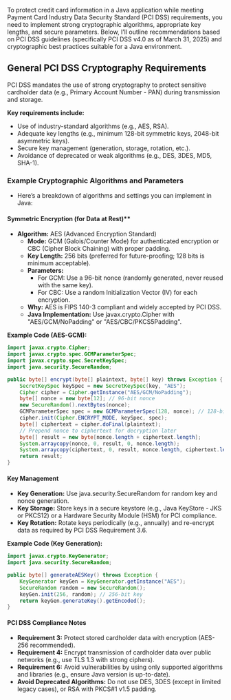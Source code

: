 To protect credit card information in a Java application while meeting Payment Card Industry Data Security Standard (PCI DSS) requirements, you need to implement strong cryptographic algorithms, appropriate key lengths, and secure parameters. 
Below, I’ll outline recommendations based on PCI DSS guidelines (specifically PCI DSS v4.0 as of March 31, 2025) and cryptographic best practices suitable for a Java environment.

## General PCI DSS Cryptography Requirements
PCI DSS mandates the use of strong cryptography to protect sensitive cardholder data (e.g., Primary Account Number - PAN) during transmission and storage. 

**Key requirements include:**
- Use of industry-standard algorithms (e.g., AES, RSA).
- Adequate key lengths (e.g., minimum 128-bit symmetric keys, 2048-bit asymmetric keys).
- Secure key management (generation, storage, rotation, etc.).
- Avoidance of deprecated or weak algorithms (e.g., DES, 3DES, MD5, SHA-1).

### Example Cryptographic Algorithms and Parameters
- Here’s a breakdown of algorithms and settings you can implement in Java:

#### Symmetric Encryption (for Data at Rest)**
* **Algorithm:** AES (Advanced Encryption Standard)
  * **Mode:** GCM (Galois/Counter Mode) for authenticated encryption or CBC (Cipher Block Chaining) with proper padding.
  * **Key Length:** 256 bits (preferred for future-proofing; 128 bits is minimum acceptable).
  * **Parameters:**
    * For GCM: Use a 96-bit nonce (randomly generated, never reused with the same key).
    * For CBC: Use a random Initialization Vector (IV) for each encryption.
  * **Why:** AES is FIPS 140-3 compliant and widely accepted by PCI DSS.
  * **Java Implementation:** Use javax.crypto.Cipher with "AES/GCM/NoPadding" or "AES/CBC/PKCS5Padding".
 
**Example Code (AES-GCM):**
```java
import javax.crypto.Cipher;
import javax.crypto.spec.GCMParameterSpec;
import javax.crypto.spec.SecretKeySpec;
import java.security.SecureRandom;

public byte[] encrypt(byte[] plaintext, byte[] key) throws Exception {
    SecretKeySpec keySpec = new SecretKeySpec(key, "AES");
    Cipher cipher = Cipher.getInstance("AES/GCM/NoPadding");
    byte[] nonce = new byte[12]; // 96-bit nonce
    new SecureRandom().nextBytes(nonce);
    GCMParameterSpec spec = new GCMParameterSpec(128, nonce); // 128-bit tag length
    cipher.init(Cipher.ENCRYPT_MODE, keySpec, spec);
    byte[] ciphertext = cipher.doFinal(plaintext);
    // Prepend nonce to ciphertext for decryption later
    byte[] result = new byte[nonce.length + ciphertext.length];
    System.arraycopy(nonce, 0, result, 0, nonce.length);
    System.arraycopy(ciphertext, 0, result, nonce.length, ciphertext.length);
    return result;
}
```

#### Key Management
* **Key Generation:** Use java.security.SecureRandom for random key and nonce generation.
* **Key Storage:** Store keys in a secure keystore (e.g., Java KeyStore - JKS or PKCS12) or a Hardware Security Module (HSM) for PCI compliance.
* **Key Rotation:** Rotate keys periodically (e.g., annually) and re-encrypt data as required by PCI DSS Requirement 3.6.

**Example Code (Key Generation):**
```java
import javax.crypto.KeyGenerator;
import java.security.SecureRandom;

public byte[] generateAESKey() throws Exception {
    KeyGenerator keyGen = KeyGenerator.getInstance("AES");
    SecureRandom random = new SecureRandom();
    keyGen.init(256, random); // 256-bit key
    return keyGen.generateKey().getEncoded();
}
```

#### PCI DSS Compliance Notes

* **Requirement 3:** Protect stored cardholder data with encryption (AES-256 recommended).
* **Requirement 4:** Encrypt transmission of cardholder data over public networks (e.g., use TLS 1.3 with strong ciphers).
* **Requirement 6:** Avoid vulnerabilities by using only supported algorithms and libraries (e.g., ensure Java version is up-to-date).
* **Avoid Deprecated Algorithms:** Do not use DES, 3DES (except in limited legacy cases), or RSA with PKCS#1 v1.5 padding.

<style>[<< Securing Credit Card Data in Java using CRDP](https://github.com/anugram/data-ebook/blob/main/chapters/01-securing-credit-card-java-crdp.md) {text-align: left}</style>
<style>[[Simplify this with CRDP APIs and CM Policies >>](https://github.com/anugram/data-ebook/blob/main/chapters/102-javax-crypto-vs-crdp.md) {text-align: right}</style>
